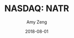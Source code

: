 ---
type: "report"
paper: "NATR_Amy_Zeng.pdf"
author: "Amy Zeng"
company: "Nature's Sunshine Products"
date: "2018-08-01"
summary: "Nature’s Sunshine, Inc. manufactures health and wellness products and markets them globally through independent sellers."
title: "NASDAQ: NATR"
---